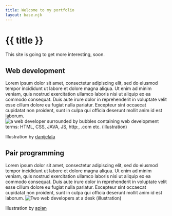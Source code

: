 ```yaml
---
title: Welcome to my portfolio
layout: base.njk
---
```


# {{ title }}

This site is going to get more interesting, soon.

## Web development

Lorem ipsum dolor sit amet, consectetur adipiscing elit, sed do eiusmod tempor incididunt ut labore et dolore magna aliqua. Ut enim ad minim veniam, quis nostrud exercitation ullamco laboris nisi ut aliquip ex ea commodo consequat. Duis aute irure dolor in reprehenderit in voluptate velit esse cillum dolore eu fugiat nulla pariatur. Excepteur sint occaecat cupidatat non proident, sunt in culpa qui officia deserunt mollit anim id est laborum.
![a web developer surrounded by bubbles containing web development terms: HTML, CSS, JAVA, JS, http:, .com etc. (illustration)](/images/web-languages.png)

<figcaption>Illustration by <a href="https://stock.adobe.com/uk/contributor/203572642/danijelala?load_type=author&prev_url=detail">danijelala</a></figcaption>

## Pair programming

Lorem ipsum dolor sit amet, consectetur adipiscing elit, sed do eiusmod tempor incididunt ut labore et dolore magna aliqua. Ut enim ad minim veniam, quis nostrud exercitation ullamco laboris nisi ut aliquip ex ea commodo consequat. Duis aute irure dolor in reprehenderit in voluptate velit esse cillum dolore eu fugiat nulla pariatur. Excepteur sint occaecat cupidatat non proident, sunt in culpa qui officia deserunt mollit anim id est laborum.
![Two web developers at a desk (illustration)](/images/web-developers.png)

<figcaption>Illustration by <a href="https://stock.adobe.com/uk/contributor/203734114/apinan?load_type=author&prev_url=detail)">apian</a></figcaption>
